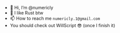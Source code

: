 - 👋 Hi, I’m @numericly
- 👀 I like Rust btw
- 📫 How to reach me `numericly.1@gmail.com`
- You should check out WillScript 😎 (once I finish it)
<!---
numericly/numericly is a ✨ special ✨ repository because its `README.md` (this file) appears on your GitHub profile.
You can click the Preview link to take a look at your changes.
--->
